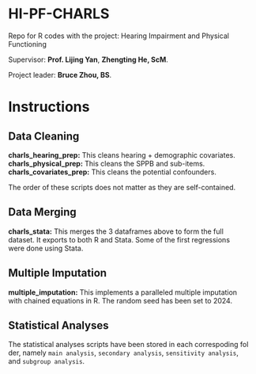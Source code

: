 # HI-PF-CHARLS

Repo for R codes with the project: Hearing Impairment and Physical Functioning

Supervisor: **Prof. Lijing Yan**, **Zhengting He, ScM**.

Project leader: **Bruce Zhou, BS**.

# Instructions

## Data Cleaning

**charls_hearing_prep:** This cleans hearing + demographic covariates.
**charls_physical_prep:** This cleans the SPPB and sub-items.
**charls_covariates_prep:** This cleans the potential confounders.

The order of these scripts does not matter as they are self-contained.

## Data Merging

**charls_stata:** This merges the 3 dataframes above to form the full\
dataset. It exports to both R and Stata. Some of the first regressions\
were done using Stata.

## Multiple Imputation

**multiple_imputation:** This implements a paralleled multiple imputation\
with chained equations in R. The random seed has been set to 2024.

## Statistical Analyses

The statistical analyses scripts have been stored in each correspoding fol\
der, namely `main analysis`, `secondary analysis`, `sensitivity analysis`,\
and `subgroup analysis`.
